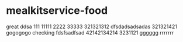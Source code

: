 # mealkitservice-food
great
ddsa
111
11111
2222
33333
321321312
dfsdadsadsadas
321321421
gogogogo
checking
fdsfsadfsad
42142134214
3231121
gggggg
rrrrrrr
